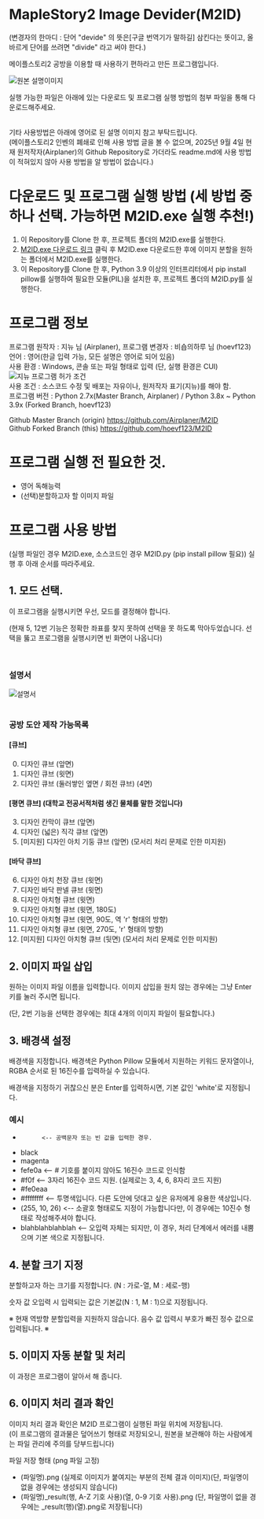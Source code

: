 # MapleStory2 Image Devider(M2ID)
(변경자의 한마디 : 단어 "devide" 의 뜻은[구글 번역기가 말하길] 삼킨다는 뜻이고, 올바르게 단어를 쓰려면 "divide" 라고 써야 한다.)<br/>

메이플스토리2 공방을 이용할 때 사용하기 편하라고 만든 프로그램입니다.<br/>

![원본 설명이미지](https://user-images.githubusercontent.com/6872722/97990378-2d70fc00-1e23-11eb-96c8-a7d0237a1820.png)


실행 가능한 파일은 아래에 있는 다운로드 및 프로그램 실행 방법의 첨부 파일을 통해 다운로드해주세요. <br/>
<!-- 실행 가능한 파일은 이곳에 있는 첨부 파일을 통해 다운로드해주세요. http://www.inven.co.kr/board/maple2/4276/6917 <br/> -->
<br/>
기타 사용방법은 아래에 영어로 된 설명 이미지 참고 부탁드립니다. <br/>
(메이플스토리2 인벤의 폐쇄로 인해 사용 방법 글을 볼 수 없으며, 2025년 9월 4일 현재 원저작자(Airplaner)의 Github Repository로 가더라도 readme.md에 사용 방법이 적혀있지 않아 사용 방법을 알 방법이 없습니다.) <br/>
<!--기타 사용방법은 아래 주소를 참고바랍니다.<br/>
(회전 큐브 기능을 사용하실 유저는 두 번째 글을 반드시 확인하시기 바랍니다)<br/>
http://www.inven.co.kr/board/maple2/4276/6120 (메이플2 인벤, 지뉴 님의 첫 번째 실행 가능한 버전)<br/>
http://www.inven.co.kr/board/maple2/4276/6160 (메이플2 인벤, 지뉴 님의 두 번째 실행 가능한 버전, 회전 큐브 기능 추가)<br/>
http://www.inven.co.kr/board/maple2/4276/6917 (메이플2 인벤, 이 프로그램의 실행 파일이 있는 위치)<br/>
-->


# 다운로드 및 프로그램 실행 방법 (세 방법 중 하나 선택. 가능하면 M2ID.exe 실행 추천!)
1. 이 Repository를 Clone 한 후, 프로젝트 폴더의 M2ID.exe를 실행한다.
2. [M2ID.exe 다운로드 링크](https://github.com/hoevf123/M2ID/releases/tag/executableFile) 클릭 후 M2ID.exe 다운로드한 후에 이미지 분할을 원하는 폴더에서 M2ID.exe를 실행한다.
3. 이 Repository를 Clone 한 후, Python 3.9 이상의 인터프리터에서 pip install pillow를 실행하여 필요한 모듈(PIL)을 설치한 후, 프로젝트 폴더의 M2ID.py를 실행한다.


# 프로그램 정보
프로그램 원작자 : 지뉴 님 (Airplaner), 프로그램 변경자 : 비숍의하루 님 (hoevf123)<br/>
언어 : 영어(한글 입력 가능, 모든 설명은 영어로 되어 있음)<br/>
사용 환경 : Windows, 콘솔 또는 파일 형태로 입력 (단, 실행 환경은 CUI)<br/>
![지뉴 프로그램 허가 조건](https://user-images.githubusercontent.com/6872722/97995398-cc98f200-1e29-11eb-8004-353a57517eb0.PNG)<br/>
사용 조건 : 소스코드 수정 및 배포는 자유이나, 원저작자 표기(지뉴)를 해야 함.<br/>
프로그램 버전 : Python 2.7x(Master Branch, Airplaner) / Python 3.8x ~ Python 3.9x (Forked Branch, hoevf123)<br/>

Github Master Branch (origin) https://github.com/Airplaner/M2ID<br/>
Github Forked Branch (this) https://github.com/hoevf123/M2ID<br/>


# 프로그램 실행 전 필요한 것.
- 영어 독해능력
- (선택)분할하고자 할 이미지 파일

# 프로그램 사용 방법
(실행 파일인 경우 M2ID.exe, 소스코드인 경우 M2ID.py (pip install pillow 필요)) 실행 후 아래 순서를 따라주세요.<br/>


## 1. 모드 선택.

이 프로그램을 실행시키면 우선, 모드를 결정해야 합니다. <br/>

(현재 5, 12번 기능은 정확한 좌표를 찾지 못하여 선택을 못 하도록 막아두었습니다. 선택을 뚫고 프로그램을 실행시키면 빈 화면이 나옵니다) <br/>

<br/>

### 설명서

![설명서](./%EC%84%A4%EB%AA%85%EC%84%9C.png) <br/>
<br/>

### 공방 도안 제작 가능목록

#### [큐브]
0. 디자인 큐브 (앞면)
1. 디자인 큐브 (윗면)
2. 디자인 큐브 (둘러쌓인 옆면 / 회전 큐브) (4면)
#### [평면 큐브] (대학교 전공서적처럼 생긴 물체를 말한 것입니다)
3. 디자인 칸막이 큐브 (앞면)
4. 디자인 (넓은) 직각 큐브 (앞면)
5. [미지원] 디자인 아치 기둥 큐브 (앞면) (모서리 처리 문제로 인한 미지원)
#### [바닥 큐브]
6. 디자인 아치 천장 큐브 (윗면)
7. 디자인 바닥 판넬 큐브 (윗면)
8. 디자인 아치형 큐브 (윗면)
9. 디자인 아치형 큐브 (윗면, 180도)
10. 디자인 아치형 큐브 (윗면, 90도, 역 'r' 형태의 방향)
11. 디자인 아치형 큐브 (윗면, 270도, 'r' 형태의 방향)
12. [미지원] 디자인 아치형 큐브 (뒷면) (모서리 처리 문제로 인한 미지원)


## 2. 이미지 파일 삽입

원하는 이미지 파일 이름을 입력합니다. 이미지 삽입을 원치 않는 경우에는 그냥 Enter 키를 눌러 주시면 됩니다.

(단, 2번 기능을 선택한 경우에는 최대 4개의 이미지 파일이 필요합니다.)

## 3. 배경색 설정

배경색을 지정합니다. 배경색은 Python Pillow 모듈에서 지원하는 키워드 문자열이나, RGBA 순서로 된 16진수를 입력하실 수 있습니다.

배경색을 지정하기 귀찮으신 분은 Enter를 입력하시면, 기본 값인 'white'로 지정됩니다.

### 예시
-           <-- 공백문자 또는 빈 값을 입력한 경우.
- black
- magenta
- fefe0a    <-- # 기호를 붙이지 않아도 16진수 코드로 인식함
- #f0f      <-- 3자리 16진수 코드 지원. (실제로는 3, 4, 6, 8자리 코드 지원)
- #fe0eaa
- #ffffffff <-- 투명색입니다. 다른 도안에 덧대고 싶은 유저에게 유용한 색상입니다.
- (255, 10, 26) <-- 소괄호 형태로도 지정이 가능합니다만, 이 경우에는 10진수 형태로 작성해주셔야 합니다.
- blahblahblahblah <-- 오입력 자체는 되지만, 이 경우, 처리 단계에서 에러를 내뿜으며 기본 색으로 지정됩니다.


## 4. 분할 크기 지정

분할하고자 하는 크기를 지정합니다. (N : 가로-열, M : 세로-행)

숫자 값 오입력 시 입력되는 값은 기본값(N : 1, M : 1)으로 지정됩니다.

※ 현재 역방향 분할입력을 지원하지 않습니다. 음수 값 입력시 부호가 빠진 정수 값으로 입력됩니다. ※

## 5. 이미지 자동 분할 및 처리

이 과정은 프로그램이 알아서 해 줍니다.

## 6. 이미지 처리 결과 확인

이미지 처리 결과 확인은 M2ID 프로그램이 실행된 파일 위치에 저장됩니다.<br/>
(이 프로그램의 결과물은 덮어쓰기 형태로 저장되오니, 원본을 보관해야 하는 사람에게는 파일 관리에 주의를 당부드립니다)<br/>

파일 저장 형태 (png 파일 고정)
- (파일명).png (실제로 이미지가 붙여지는 부분의 전체 결과 이미지)(단, 파일명이 없을 경우에는 생성되지 않습니다)
- (파일명)_result(행, A-Z 기호 사용)(열, 0-9 기호 사용).png (단, 파일명이 없을 경우에는 _result(행)(열).png로 저장됩니다)
